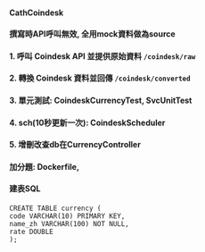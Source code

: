 #### CathCoindesk

#### 撰寫時API呼叫無效, 全用mock資料做為source
#### 1. 呼叫 Coindesk API 並提供原始資料 `/coindesk/raw`
#### 2. 轉換 Coindesk 資料並回傳 `/coindesk/converted`
#### 3. 單元測試: CoindeskCurrencyTest, SvcUnitTest
#### 4. sch(10秒更新一次): CoindeskScheduler
#### 5. 增刪改查db在CurrencyController

#### 加分題: Dockerfile, 

#### 建表SQL
```
CREATE TABLE currency (
code VARCHAR(10) PRIMARY KEY,
name_zh VARCHAR(100) NOT NULL,
rate DOUBLE
);
```